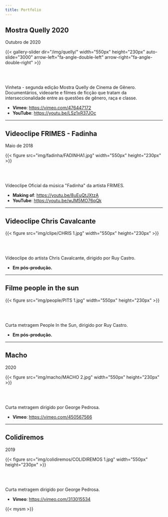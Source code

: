 ```yaml
---
title: Portfolio
---
```


## Mostra Quelly 2020

Outubro de 2020

{{< gallery-slider dir="/img/quelly/" width="550px" height="230px" auto-slide="3000" arrow-left="fa-angle-double-left" arrow-right="fa-angle-double-right" >}}

<br/><br/>

Vinheta - segunda edição Mostra Quelly de Cinema de Gênero. Documentários, videoarte e filmes de ficção que tratam da interseccionalidade entre as questões de gênero, raça e classe.

- **Vimeo**: https://vimeo.com/476447172
- **YouTube**: https://youtu.be/LSz1xR37JOc

---

## Videoclipe FRIMES - Fadinha

Maio de 2018

{{< figure src="img/fadinha/FADINHA1.jpg" width="550px" height="230px" >}}

<br/><br/>

Vídeoclipe Oficial da música "Fadinha" da artista FRIMES.

- **Making of**: https://youtu.be/8uEuQtJXtzA
- **YouTube**: https://youtu.be/wJM5MO76qQk

---

## Videoclipe Chris Cavalcante

{{< figure src="img/clipe/CHRIS 1.jpg" width="550px" height="230px" >}}

<br/><br/>

Vídeoclipe do artista Chris Cavalcante, dirigido por Ruy Castro.

- **Em pós-produção.**

---

## Filme people in the sun

{{< figure src="img/people/PITS 1.jpg" width="550px" height="230px" >}}

<br/><br/>

Curta metragem People In the Sun, dirigido por Ruy Castro.

- **Em pós-produção.**

---

## Macho

2020

{{< figure src="img/macho/MACHO 2.jpg" width="550px" height="230px" >}}

<br/><br/>

Curta metragem dirigido por George Pedrosa.

- **Vimeo**: https://vimeo.com/450567566

---

## Colidiremos

2019

{{< figure src="img/colidiremos/COLIDIREMOS 1.jpg" width="550px" height="230px" >}}

<br/><br/>

Curta metragem dirigido por George Pedrosa.

- **Vimeo**: https://vimeo.com/313015534

{{< mysm >}}